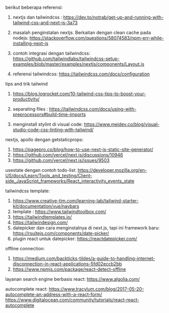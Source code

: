 berikut beberapa referensi:

1) nextjs dan tailwindcss : https://dev.to/notrab/get-up-and-running-with-tailwind-css-and-next-js-3a73
2) masalah penginstalan nextjs. Berkaitan dengan clean cache pada nodejs: https://stackoverflow.com/questions/58074583/npm-err-while-installing-next-js

3) contoh integrasi dengan tailwindcss: https://github.com/tailwindlabs/tailwindcss-setup-examples/blob/master/examples/nextjs/components/Layout.js

4) referensi tailwindcss: https://tailwindcss.com/docs/configuration


tips and trik tailwind
1) https://blog.logrocket.com/10-tailwind-css-tips-to-boost-your-productivity/
2) separating files : https://tailwindcss.com/docs/using-with-preprocessors#build-time-imports

4) menginstall stylint di visual code: https://www.meidev.co/blog/visual-studio-code-css-linting-with-tailwind/


nextjs, apollo dengan getstaticprops:
1)  https://pagepro.co/blog/how-to-use-next-js-static-site-generator/
2) https://github.com/vercel/next.js/discussions/10946
3) https://github.com/vercel/next.js/issues/9503


usestate dengan contoh todo-list: 
https://developer.mozilla.org/en-US/docs/Learn/Tools_and_testing/Client-side_JavaScript_frameworks/React_interactivity_events_state


tailwindcss template: 
1) https://www.creative-tim.com/learning-lab/tailwind-starter-kit/documentation/vue/navbars
2) template : https://www.tailwindtoolbox.com/
3) https://tailwindtemplates.io/
4) https://tailwindesign.com/
5) datepicker dan cara menginstalnya di next.js, tapi ini framework baru: https://rsuitejs.com/components/date-picker/
6) plugin react untuk datepicker: https://reactdatepicker.com/

offline connection:
1) https://medium.com/backticks-tildes/a-guide-to-handling-internet-disconnection-in-react-applications-5fd02eccb2bb
2) https://www.npmjs.com/package/react-detect-offline

layanan search engine berbasis react: 
https://www.algolia.com/


autocomplete react: 
https://www.tracylum.com/blog/2017-05-20-autocomplete-an-address-with-a-react-form/
https://www.digitalocean.com/community/tutorials/react-react-autocomplete